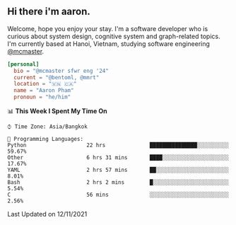 <h2><b>Hi there i'm aaron. </b></h2>

Welcome, hope you enjoy your stay. I'm a software developer who is curious about system design, cognitive system and graph-related topics. I'm currently based at Hanoi, Vietnam, studying software engineering [@mcmaster](https://www.mcmaster.ca/).

```toml
[personal]
  bio = "@mcmaster sfwr eng '24"
  current = "@bentoml, @mmrt"
  location = "🇻🇳 🇨🇦"
  name = "Aaron Pham"
  pronoun = "he/him"
```
<!--<img src="https://github-readme-stats.vercel.app/api?username=aarnphm&show_icons=true&count_private=true&theme=dark" height="170"/>-->
<!--<img src="https://github-readme-stats.vercel.app/api/top-langs/?username=aarnphm&layout=compact&hide=css&theme=dark" height="170" />-->

<!--START_SECTION:waka-->
📊 **This Week I Spent My Time On** 

```text
⌚︎ Time Zone: Asia/Bangkok

💬 Programming Languages: 
Python                   22 hrs              ███████████████░░░░░░░░░░   59.67% 
Other                    6 hrs 31 mins       ████░░░░░░░░░░░░░░░░░░░░░   17.67% 
YAML                     2 hrs 57 mins       ██░░░░░░░░░░░░░░░░░░░░░░░   8.01% 
Bash                     2 hrs 2 mins        █░░░░░░░░░░░░░░░░░░░░░░░░   5.54% 
C                        56 mins             ░░░░░░░░░░░░░░░░░░░░░░░░░   2.56%

```


 Last Updated on 12/11/2021
<!--END_SECTION:waka-->
